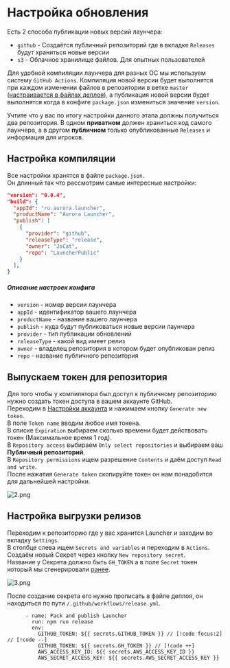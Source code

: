 # Настройка обновления

Есть 2 способа публикации новых версий лаунчера:

- `github` - Создаётся публичный репозиторий где в вкладке `Releases` будут храниться новые версии
- `s3` - Облачное хранилище файлов. Для опытных пользователей

Для удобной компиляции лаунчера для разных ОС мы используем систему `GitHub Actions`.
Компиляция новой версии будет выполнятся при каждом изменении файлов в репозитории в ветке `master` ([настраивается в файлах деплоя](https://github.com/AuroraTeam/Launcher/blob/9462126b73bcaf68dae50be9befd237a08696924/.github/workflows/release.yml#L5)), а публикация новой версии будет выполнятся когда в конфиге `package.json` измениться значение `version`.

Учтите что у вас по итогу настройки данного этапа должны получиться два репозитория. В одном **приватном** должен храниться код самого лаунчера, а в другом **публичном** только опубликованные `Releases` и информация для игроков.

## Настройка компиляции

Все настройки хранятся в файле `package.json`.  
Он длинный так что рассмотрим самые интересные настройки:

```json
"version": "0.0.4",
"build": {
  "appId": "ru.aurora.launcher",
  "productName": "Aurora Launcher",
  "publish": [
    {
      "provider": "github",
      "releaseType": "release",
      "owner": "JoCat",
      "repo": "LauncherPublic"
    }
  ],
}
```

##### Описание настроек конфига

- `version` - номер версии лаунчера
- `appId` - идентификатор вашего лаунчера
- `productName` - название вашего лаунчера
- `publish` - куда будут публиковаться новые версии лаунчера
- `provider` - тип публикации обновлений
- `releaseType` - какой вид имеет релиз
- `owner` - владелец репозитория в котором будет опубликован релиз
- `repo` - название публичного репозитория

## Выпускаем токен для репозитория

Для того чтобы у компилятора был доступ к публичному репозиторию нужно создать токен доступа в вашем аккаунте GitHub.  
Переходим в [Настройки аккаунта](https://github.com/settings/tokens?type=beta) и нажимаем кнопку `Generate new token`.  
В поле `Token name` вводим любое имя токена.  
В списке `Expiration` выбираем сколько времени будет действовать токен (Максимальное время 1 год).  
В `Repository access` выбираем `Only select repositories` и выбираем ваш **Публичный репозиторий**.  
В `Repository permissions` ищем разрешение `Contents` и даём доступ `Read and write`.  
После нажатия `Generate token` скопируйте токен он нам понадобится для дальнейшей настройки.

![2.png](/foto-github/2.webp)

## Настройка выгрузки релизов

Переходим к репозиторию где у вас хранится Launcher и заходим во вкладку `Settings`.  
В столбце слева ищем `Secrets and variables` и переходим в `Actions`.  
Создаём новый Секрет через кнопку `New repository secret`.  
Название у Секрета должно быть `GH_TOKEN` а в поле `Secret` токен который мы сгенерировали [ранее](#выпускаем-токен-для-репозитория).

![3.png](/foto-github/3.webp)

После создание секрета его нужно прописать в файле деплоя, он находиться по пути `/.github/workflows/release.yml`.

```yaml:line-numbers=45
      - name: Pack and publish Launcher
        run: npm run release
        env:
          GITHUB_TOKEN: ${{ secrets.GITHUB_TOKEN }} // [!code focus:2] // [!code --]
          GITHUB_TOKEN: ${{ secrets.GH_TOKEN }} // [!code ++]
          AWS_ACCESS_KEY_ID: ${{ secrets.AWS_ACCESS_KEY_ID }}
          AWS_SECRET_ACCESS_KEY: ${{ secrets.AWS_SECRET_ACCESS_KEY }}
```
